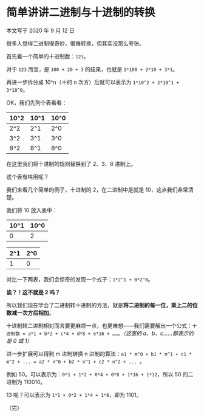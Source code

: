 # 简单讲讲二进制与十进制的转换

本文写于 2020 年 9 月 12 日

很多人觉得二进制很奇妙，很难转换，但其实没那么夸张。

首先看一个简单的十进制数：`123`。

对于 `123` 而言，是 `100 + 20 + 3` 的结果，也就是 `1*100 + 2*10 + 3*1`。

再进一步拆分成 10^n（十的 n 次方）后就可以表示为 `1*10^2 + 2*10^1 + 3*10^0`。

OK，我们先列个表看看：

| 10^2 | 10^1 | 10^0 |
| ---- | ---- | ---- |
| 2^2  | 2^1  | 2^0  |
| 3^2  | 3^1  | 3^0  |
| 8^2  | 8^1  | 8^0  |

在这里我们将十进制的规则替换到了 2、3、8 进制上。

这个表有啥用呢？

我们来看几个简单的例子，十进制的 2，在二进制中是就是 10，这点我们非常清楚。

我们将 10 放入表中：

| 10^1 | 10^0 |
| ---- | ---- |
| 0    | 2    |

| 2^1 | 2^0 |
| --- | --- |
| 1   | 0   |

对比一下两表，我们会惊奇的发现一个式子：`1*2^1 + 0*2^0`。

**诶？！这不就是 2 吗？**

所以我们现在学会了二进制转十进制的方法，就是**将二进制的每一位，乘上二的位数减一次方后相加**。

十进制转二进制相对而言要更麻烦一点，也更难想——我们需要解出一个公式：`十进制数 = a*1 + b*2 + c*4 + d*8 + e*16 + ……`。_（这里的 a、b、c……都表示的是 0 或 1）_

进一步扩展可以得到 m 进制转换 n 进制的算法：`a1 * m^0 + b1 * m^1 + c1 * m^2 + ... = a2 * n^0 + b2 * n^1 + c2 * n^2 + ... `。

例如 50。可以表示为：`0*1 + 1*2 + 0*4 + 0*8 + 1*16 + 1*32`，所以 50 的二进制为 110010。

13 呢？可以表示为 `1*1 + 0*2 + 1*4 + 1*8`，即为 1101。

（完）
